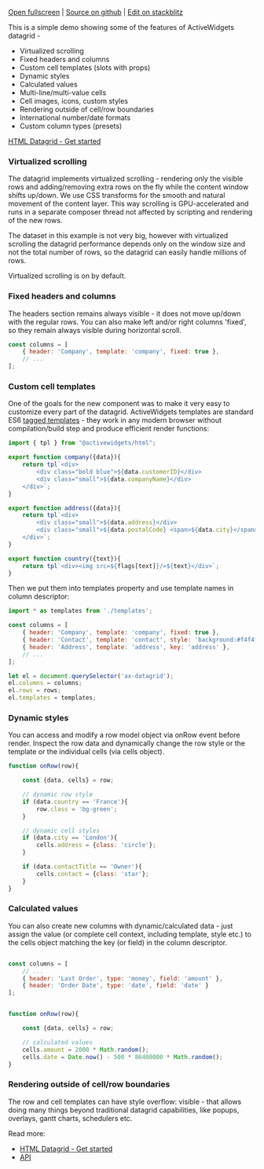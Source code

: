 
[Open fullscreen](https://html.activewidgets.com/demo/) | [Source on github](https://github.com/activewidgets/html/tree/master/examples/demo) | [Edit on stackblitz](https://stackblitz.com/github/activewidgets/html/tree/master/examples/demo?file=src/index.js)


This is a simple demo showing some of the features of ActiveWidgets datagrid -

- Virtualized scrolling
- Fixed headers and columns
- Custom cell templates (slots with props)
- Dynamic styles
- Calculated values
- Multi-line/multi-value cells
- Cell images, icons, custom styles
- Rendering outside of cell/row boundaries
- International number/date formats
- Custom column types (presets)

[HTML Datagrid - Get started](https://activewidgets.com/guide/env/html/)

### Virtualized scrolling

The datagrid implements virtualized scrolling - rendering only the visible rows and adding/removing extra rows on the fly 
while the content window shifts up/down. We use CSS transforms for the smooth and natural movement of the content layer. 
This way scrolling is GPU-accelerated and runs in a separate composer thread not affected by scripting
and rendering of the new rows.

The dataset in this example is not very big, however with virtualized scrolling the datagrid performance depends 
only on the window size and not the total number of rows, so the datagrid can easily handle millions of rows.

Virtualized scrolling is on by default.

### Fixed headers and columns

The headers section remains always visible - it does not move up/down with the regular rows. 
You can also make left and/or right columns 'fixed', so they remain always visible during horizontal scroll.

```js
const columns = [
    { header: 'Company', template: 'company', fixed: true },
    // ...
];
```

### Custom cell templates

One of the goals for the new component was to make it very easy to customize every part of the datagrid.
ActiveWidgets templates are standard ES6 [tagged templates](https://developer.mozilla.org/en-US/docs/Web/JavaScript/Reference/Template_literals#Tagged_templates) - 
they work in any modern browser without compilation/build step and produce efficient render functions:

```js
import { tpl } from "@activewidgets/html";

export function company({data}){
    return tpl`<div>
        <div class="bold blue">${data.customerID}</div>
        <div class="small">${data.companyName}</div>
    </div>`;
}

export function address({data}){
    return tpl`<div>
        <div class="small">${data.address}</div>
        <div class="small">${data.postalCode} <span>${data.city}</span></div>
    </div>`;
}

export function country({text}){
    return tpl`<div><img src=${flags[text]}/>${text}</div>`;
}
```

Then we put them into templates property and use template names in column descriptor:

```js
import * as templates from './templates';

const columns = [
    { header: 'Company', template: 'company', fixed: true },
    { header: 'Contact', template: 'contact', style: 'background:#f4f4f4', key: 'contact' },
    { header: 'Address', template: 'address', key: 'address' },
    // ...
];

let el = document.querySelector('ax-datagrid');
el.columns = columns;
el.rows = rows;
el.templates = templates;
```

### Dynamic styles

You can access and modify a row model object via onRow event before render. Inspect the row data
and dynamically change the row style or the template or the individual cells (via cells object).

```js
function onRow(row){

    const {data, cells} = row;

    // dynamic row style
    if (data.country == 'France'){
        row.class = 'bg-green';
    }

    // dynamic cell styles
    if (data.city == 'London'){
        cells.address = {class: 'circle'};
    }

    if (data.contactTitle == 'Owner'){
        cells.contact = {class: 'star'};
    }
}
```

### Calculated values

You can also create new columns with dynamic/calculated data - just assign the value 
(or complete cell context, including template, style etc.) to the cells object matching the key (or field) in the column descriptor.

```js

const columns = [
    // ...
    { header: 'Last Order', type: 'money', field: 'amount' },
    { header: 'Order Date', type: 'date', field: 'date' }
];


function onRow(row){

    const {data, cells} = row;

    // calculated values
    cells.amount = 2000 * Math.random();
    cells.date = Date.now() - 500 * 86400000 * Math.random();
}
```

### Rendering outside of cell/row boundaries

The row and cell templates can have style overflow: visible - that allows doing many things beyond traditional datagrid capabilities,
like popups, overlays, gantt charts, schedulers etc.


Read more:

- [HTML Datagrid - Get started](https://activewidgets.com/guide/env/html/)
- [API](https://activewidgets.com/api/)